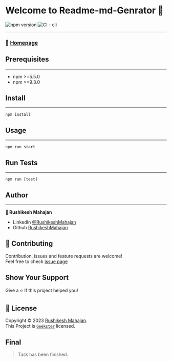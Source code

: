 # Welcome to Readme-md-Genrator :wave:
![npm version](https://img.shields.io/npm/v/npm.svg)
![CI - cli](https://github.com/npm/cli/actions/workflows/ci.yml/badge.svg)

___
### :house_with_garden: [Homepage](https://www.geekster.in/)

## Prerequisites

___
* npm >=5.5.0
* npm >=9.3.0

## Install
___
```
npm install
```
## Usage
___
```
npm run start
```
## Run Tests
___
```
npm run [test]

```
## Author
---
__👤 Rushikesh Mahajan__
* LinkedIn [@RushikeshMahajan](https://www.linkedin.com/in/rushikesh-mahajan/)
* Github [RushikeshMahajan](https://github.com/hrishimahajan19/rushikesh.git)

## 🤝 Contributing
Contribution, issues and feature requests are welcome!
<br>
Feel free to check [issue page]()
<br>
## Show Your Support
Give a :star: If this project helped you!
## :memo: License
Copyright ©️ 2023 [Rushikesh Mahajan]().
<br>
This Project is [`Geekster`](https://www.geekster.in/) licensed.

## Final
> Task has been finished.


